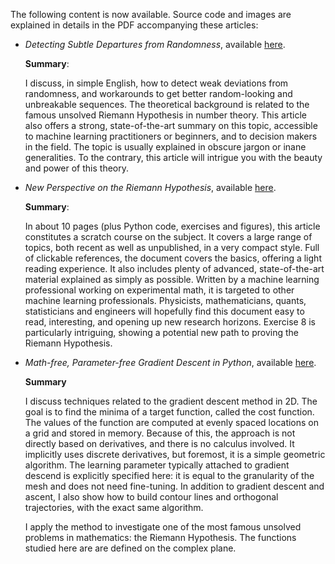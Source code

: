 The following content is now available. Source code and images are explained in details in the PDF accompanying these articles:
<ul>
  <li><i>Detecting Subtle Departures from Randomness</i>, available <a href="https://mltblog.com/3OsyBTB">here</a>. 
    
  <b>Summary</b>: 

I discuss, in simple English, how to detect weak deviations from randomness, and workarounds to get better random-looking and unbreakable sequences. The theoretical background is related to the famous unsolved Riemann Hypothesis in number theory. This article also offers a strong, state-of-the-art summary on this topic, accessible to machine learning practitioners or beginners, and to decision makers in the field. The topic is usually explained in obscure jargon or inane generalities. To the contrary, this article will intrigue you with the beauty and power of this theory.</li>
  
  <li><i>New Perspective on the Riemann Hypothesis</i>, available <a href="https://mltechniques.com/2022/07/29/new-perspective-on-the-riemann-hypothesis/">here</a>.

  <b>Summary</b>:
    
In about 10 pages (plus Python code, exercises and figures), this article constitutes a scratch course on the subject. It covers a large range of topics, both recent as well as unpublished, in a very compact style. Full of clickable references, the document covers the basics, offering a light reading experience. It also includes plenty of advanced, state-of-the-art material explained as simply as possible. Written by a machine learning professional working on experimental math, it is targeted to other machine learning professionals. Physicists, mathematicians, quants, statisticians and engineers will hopefully find this document easy to read, interesting, and opening up new research horizons. Exercise 8 is particularly intriguing, showing a potential new path to proving the Riemann Hypothesis.
    
  </li>
  
  <li> <i>Math-free, Parameter-free Gradient Descent in Python</i>, available <a href="https://mltechniques.com/2023/01/28/math-free-parameter-free-gradient-descent-in-python/">here</a>.
  
  <b>Summary</b>
  
  I discuss techniques related to the gradient descent method in 2D. The goal is to find the minima of a target function, called the cost function. The values of the function are computed at evenly spaced locations on a grid and stored in memory. Because of this, the approach is not directly based on derivatives, and there is no calculus involved. It implicitly uses discrete derivatives, but foremost, it is a simple geometric algorithm. The learning parameter typically attached to gradient descend is explicitly specified here: it is equal to the granularity of the mesh and does not need fine-tuning. In addition to gradient descent and ascent, I also show how to build contour lines and orthogonal trajectories, with the exact same algorithm.

I apply the method to investigate one of the most famous unsolved problems in mathematics: the Riemann Hypothesis. The functions studied here are are defined on the complex plane.
</li>

</ul>
